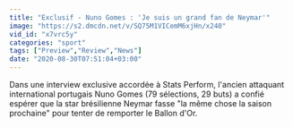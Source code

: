 ```yaml
---
title: "Exclusif - Nuno Gomes : 'Je suis un grand fan de Neymar'"
image: "https://s2.dmcdn.net/v/SQ75M1VICemM6xjHn/x240"
vid_id: "x7vrc5y"
categories: "sport"
tags: ["Preview","Review","News"]
date: "2020-08-30T07:51:04+03:00"
---
```

Dans une interview exclusive accordée à Stats Perform, l'ancien attaquant international portugais Nuno Gomes (79 sélections, 29 buts) a confié espérer que la star brésilienne Neymar fasse &quot;la même chose la saison prochaine&quot; pour tenter de remporter le Ballon d'Or.
